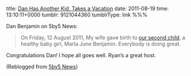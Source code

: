 title: [Dan Has Another Kid, Takes a Vacation](http://blog.5by5.tv/post/9119967234)
date: 2011-08-19
time: 13:10:11+0000
tumblr: 9121044360
tumblrType: link
%%%

Dan Benjamin on 5by5 News:

> On Friday, 12 August 2011, My wife gave birth to [our second child](https://twitter.com/danbenjamin/status/102170804934025217), a healthy baby girl, Marla June Benjamin. Everybody is doing great.

Congratulations Dan! I hope all goes well. Ryan’s a great host.

(Reblogged from [5by5 News](https://5by5studios-blog.tumblr.com/post/9119967234/dan-has-another-kid-takes-a-vacation))
